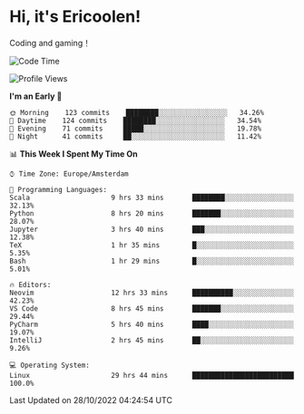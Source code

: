 # Hi, it's Ericoolen!
Coding and gaming！

<!--START_SECTION:waka-->
![Code Time](http://img.shields.io/badge/Code%20Time-495%20hrs%2011%20mins-blue)

![Profile Views](http://img.shields.io/badge/Profile%20Views-10-blue)

**I'm an Early 🐤** 

```text
🌞 Morning    123 commits    ████████░░░░░░░░░░░░░░░░░   34.26% 
🌆 Daytime    124 commits    ████████░░░░░░░░░░░░░░░░░   34.54% 
🌃 Evening    71 commits     █████░░░░░░░░░░░░░░░░░░░░   19.78% 
🌙 Night      41 commits     ██░░░░░░░░░░░░░░░░░░░░░░░   11.42%

```


📊 **This Week I Spent My Time On** 

```text
⌚︎ Time Zone: Europe/Amsterdam

💬 Programming Languages: 
Scala                    9 hrs 33 mins       ████████░░░░░░░░░░░░░░░░░   32.13% 
Python                   8 hrs 20 mins       ███████░░░░░░░░░░░░░░░░░░   28.07% 
Jupyter                  3 hrs 40 mins       ███░░░░░░░░░░░░░░░░░░░░░░   12.38% 
TeX                      1 hr 35 mins        █░░░░░░░░░░░░░░░░░░░░░░░░   5.35% 
Bash                     1 hr 29 mins        █░░░░░░░░░░░░░░░░░░░░░░░░   5.01%

🔥 Editors: 
Neovim                   12 hrs 33 mins      ██████████░░░░░░░░░░░░░░░   42.23% 
VS Code                  8 hrs 45 mins       ███████░░░░░░░░░░░░░░░░░░   29.44% 
PyCharm                  5 hrs 40 mins       ████░░░░░░░░░░░░░░░░░░░░░   19.07% 
IntelliJ                 2 hrs 45 mins       ██░░░░░░░░░░░░░░░░░░░░░░░   9.26%

💻 Operating System: 
Linux                    29 hrs 44 mins      █████████████████████████   100.0%

```


 Last Updated on 28/10/2022 04:24:54 UTC
<!--END_SECTION:waka-->


